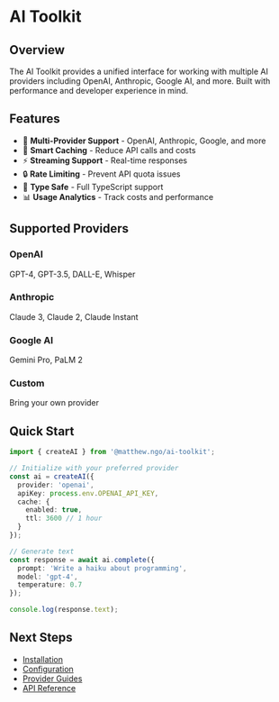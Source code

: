 # AI Toolkit

<PackageInfo 
  name="@matthew.ngo/ai-toolkit"
  icon="🤖"
  version="1.0.0"
  status="stable"
/>

## Overview

The AI Toolkit provides a unified interface for working with multiple AI providers including OpenAI, Anthropic, Google AI, and more. Built with performance and developer experience in mind.

## Features

- 🔌 **Multi-Provider Support** - OpenAI, Anthropic, Google, and more
- 💾 **Smart Caching** - Reduce API calls and costs
- ⚡ **Streaming Support** - Real-time responses
- 🔒 **Rate Limiting** - Prevent API quota issues
- 🎯 **Type Safe** - Full TypeScript support
- 📊 **Usage Analytics** - Track costs and performance

## Supported Providers

<div class="feature-grid">
  <div class="feature-card">
    <h3>OpenAI</h3>
    <p>GPT-4, GPT-3.5, DALL-E, Whisper</p>
  </div>
  <div class="feature-card">
    <h3>Anthropic</h3>
    <p>Claude 3, Claude 2, Claude Instant</p>
  </div>
  <div class="feature-card">
    <h3>Google AI</h3>
    <p>Gemini Pro, PaLM 2</p>
  </div>
  <div class="feature-card">
    <h3>Custom</h3>
    <p>Bring your own provider</p>
  </div>
</div>

## Quick Start

```typescript
import { createAI } from '@matthew.ngo/ai-toolkit';

// Initialize with your preferred provider
const ai = createAI({
  provider: 'openai',
  apiKey: process.env.OPENAI_API_KEY,
  cache: {
    enabled: true,
    ttl: 3600 // 1 hour
  }
});

// Generate text
const response = await ai.complete({
  prompt: 'Write a haiku about programming',
  model: 'gpt-4',
  temperature: 0.7
});

console.log(response.text);
```

## Next Steps

- [Installation](./installation)
- [Configuration](./configuration)
- [Provider Guides](./providers/openai)
- [API Reference](./api)
